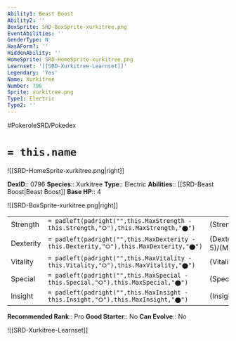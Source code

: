 ```yaml
---
Ability1: Beast Boost
Ability2: ''
BoxSprite: SRD-BoxSprite-xurkitree.png
EventAbilities: ''
GenderType: N
HasAForm?: ''
HiddenAbility: ''
HomeSprite: SRD-HomeSprite-xurkitree.png
Learnset: '[[SRD-Xurkitree-Learnset]]'
Legendary: 'Yes'
Name: Xurkitree
Number: 796
Sprite: xurkitree.png
Type1: Electric
Type2: ''
---
```


#PokeroleSRD/Pokedex

# `= this.name`

![[SRD-HomeSprite-xurkitree.png|right]]

**DexID**:: 0796
**Species**:: Xurkitree
**Type**:: Electric
**Abilities**:: [[SRD-Beast Boost|Beast Boost]]
**Base HP**:: 4

![[SRD-BoxSprite-xurkitree.png|right]]

|           |                                                                                        |                                          |
| --------- | -------------------------------------------------------------------------------------- | ---------------------------------------- |
| Strength  | `= padleft(padright("",this.MaxStrength - this.Strength,"⭘"),this.MaxStrength,"⬤")`    | (Strength::5)/(MaxStrength::5)   |
| Dexterity | `= padleft(padright("",this.MaxDexterity - this.Dexterity,"⭘"),this.MaxDexterity,"⬤")` | (Dexterity:: 5)/(MaxDexterity::5) |
| Vitality  | `= padleft(padright("",this.MaxVitality - this.Vitality,"⭘"),this.MaxVitality,"⬤")`    | (Vitality::5)/(MaxVitality::5)   |
| Special   | `= padleft(padright("",this.MaxSpecial - this.Special,"⭘"),this.MaxSpecial,"⬤")`       | (Special::9)/(MaxSpecial::9)     |
| Insight   | `= padleft(padright("",this.MaxInsight - this.Insight,"⭘"),this.MaxInsight,"⬤")`       | (Insight::5)/(MaxInsight::5)     |

**Recommended Rank**:: Pro
**Good Starter**:: No
**Can Evolve**:: No

![[SRD-Xurkitree-Learnset]]